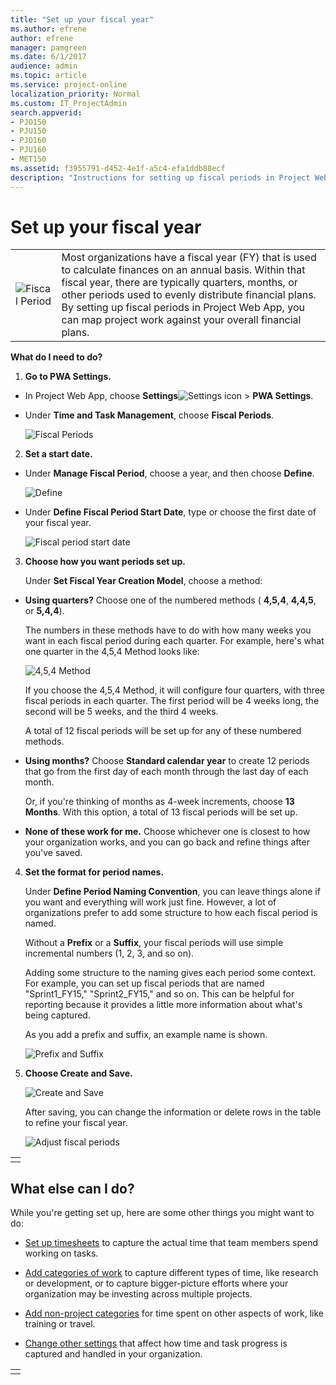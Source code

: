 ```yaml
---
title: "Set up your fiscal year"
ms.author: efrene
author: efrene
manager: pamgreen
ms.date: 6/1/2017
audience: admin
ms.topic: article
ms.service: project-online
localization_priority: Normal
ms.custom: IT_ProjectAdmin
search.appverid:
- PJO150
- PJU150
- PJO160
- PJU160
- MET150
ms.assetid: f3955791-d452-4e1f-a5c4-efa1ddb88ecf
description: "Instructions for setting up fiscal periods in Project Web App so you can map project work against your overall financial plans."
---
```


# Set up your fiscal year

  
|||
|:-----|:-----|
|![Fiscal Period](media/cedefa92-b4d5-4c11-a58f-66a1bc6fb6f8.png)|Most organizations have a fiscal year (FY) that is used to calculate finances on an annual basis. Within that fiscal year, there are typically quarters, months, or other periods used to evenly distribute financial plans. By setting up fiscal periods in Project Web App, you can map project work against your overall financial plans. |
   
 **What do I need to do?**
  
1. **Go to **PWA Settings**.**
    
  - In Project Web App, choose **Settings**![Settings icon](media/22ecb306-849a-4d04-8885-fe49ec9df8ce.png) \> **PWA Settings**.
    
  - Under **Time and Task Management**, choose **Fiscal Periods**.
    
    ![Fiscal Periods](media/4beb4d3c-2744-43fe-8c4f-94ff9bcb7d5e.png)
  
2. **Set a start date.**
    
  - Under **Manage Fiscal Period**, choose a year, and then choose **Define**.
    
    ![Define](media/5fd9b1ca-45df-4549-bb8d-0ddc2c506dc2.png)
  
  - Under **Define Fiscal Period Start Date**, type or choose the first date of your fiscal year.
    
    ![Fiscal period start date](media/9e853483-0e76-4ac6-96a4-1276e8873769.png)
  
3. **Choose how you want periods set up.**
    
    Under **Set Fiscal Year Creation Model**, choose a method:
    
  - **Using quarters?** Choose one of the numbered methods ( **4,5,4**, **4,4,5**, or **5,4,4**).
    
    The numbers in these methods have to do with how many weeks you want in each fiscal period during each quarter. For example, here's what one quarter in the 4,5,4 Method looks like:
    
    ![4,5,4 Method](media/9f179450-ec04-4eda-a1aa-3ec73d10cbd3.png)
  
    If you choose the 4,5,4 Method, it will configure four quarters, with three fiscal periods in each quarter. The first period will be 4 weeks long, the second will be 5 weeks, and the third 4 weeks.
    
    A total of 12 fiscal periods will be set up for any of these numbered methods.
    
  - **Using months?** Choose **Standard calendar year** to create 12 periods that go from the first day of each month through the last day of each month. 
    
    Or, if you're thinking of months as 4-week increments, choose **13 Months**. With this option, a total of 13 fiscal periods will be set up.
    
  - **None of these work for me.** Choose whichever one is closest to how your organization works, and you can go back and refine things after you've saved. 
    
4. **Set the format for period names.**
    
    Under **Define Period Naming Convention**, you can leave things alone if you want and everything will work just fine. However, a lot of organizations prefer to add some structure to how each fiscal period is named.
    
    Without a **Prefix** or a **Suffix**, your fiscal periods will use simple incremental numbers (1, 2, 3, and so on).
    
    Adding some structure to the naming gives each period some context. For example, you can set up fiscal periods that are named "Sprint1_FY15," "Sprint2_FY15," and so on. This can be helpful for reporting because it provides a little more information about what's being captured.
    
    As you add a prefix and suffix, an example name is shown.
    
    ![Prefix and Suffix](media/612faf61-89e8-4f79-8730-55f02cf2ff2a.png)
  
5. **Choose **Create and Save**.**
    
    ![Create and Save](media/bf250d0e-c6b2-4a45-bb70-1146b197895f.png)
  
    After saving, you can change the information or delete rows in the table to refine your fiscal year.
    
    ![Adjust fiscal periods](media/000f1c8e-b145-4001-a6a3-bc744852c3e1.png)
  
||
|:-----|
||
   
## What else can I do?
<a name="__top"> </a>

While you're getting set up, here are some other things you might want to do:
  
- [Set up timesheets](set-up-timesheets.md) to capture the actual time that team members spend working on tasks. 
    
- [Add categories of work](set-up-categories-for-timesheet-rows.md) to capture different types of time, like research or development, or to capture bigger-picture efforts where your organization may be investing across multiple projects. 
    
- [Add non-project categories](set-up-vacation-sick-leave-and-other-non-project-work-categories.md) for time spent on other aspects of work, like training or travel. 
    
- [Change other settings](set-up-how-time-and-task-progress-are-captured.md) that affect how time and task progress is captured and handled in your organization. 
    
||
|:-----|
||
   

